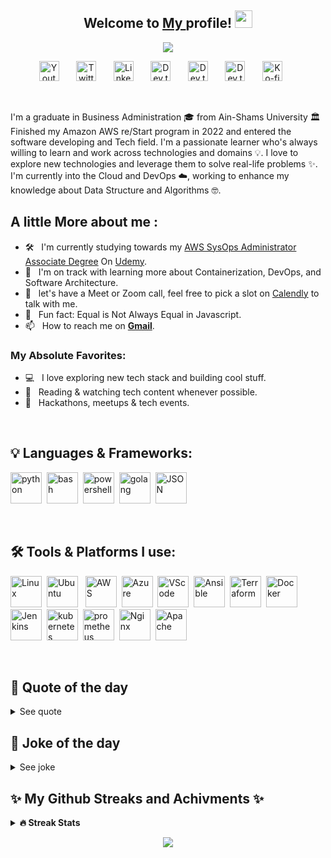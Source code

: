 <h2 align="center">
  Welcome to <a href=https://github.com/OmarKhalil401> My </a> profile!
  <img src="https://media.giphy.com/media/hvRJCLFzcasrR4ia7z/giphy.gif" width="28">
</h2>

<!-- Typing SVG by DenverCoder1 - https://github.com/DenverCoder1/readme-typing-svg -->
<p align="center">
  <a href="https://github.com/DenverCoder1/readme-typing-svg"><img src="https://readme-typing-svg.herokuapp.com?font=Fira&color=%23F75C7E&size=22&duration=4500&center=true&vCenter=true&width=440&height=45&lines=DevOps+%26+Cloud+Enthusiast;Always+Learning+New+Things;Open+Source+Advocate+%F0%9F%A5%91"></a>
</p>

<!-- Social icons section -->
<p align="center">
  <a href="https://youtu.be/dQw4w9WgXcQ"><img width="32px" alt="Youtube" title="Youtube" src="https://i.imgur.com/qiXu7b2.png"/></a>
  &#8287;&#8287;&#8287;&#8287;&#8287;
  <a href="https://twitter.com/Omar_Khalil401"><img width="32px" alt="Twitter" title="Twitter" src="https://i.imgur.com/OXZM1L6.png"/></a>
  &#8287;&#8287;&#8287;&#8287;&#8287;
  <a href="https://www.linkedin.com/in/omareismail/" alt="My Linkedin"><img width="32px" title="LinkedIn" src="https://i.imgur.com/Z0ktxFz.png"/></a>
  &#8287;&#8287;&#8287;&#8287;&#8287;
  <a href="https://dev.to/omarkhalil401"><img width="32px" alt="Dev.to" title="Dev.to" src="https://i.imgur.com/mVm29vK.png"></a>
  &#8287;&#8287;&#8287;&#8287;&#8287;
  <a href="https://hub.docker.com/u/omarkhalil401"><img width="32px" alt="Dev.to" title="Docker" src="https://i.imgur.com/4oiug6K.png"></a>
  &#8287;&#8287;&#8287;&#8287;&#8287;
  <a href="https://t.me/Perdisy"><img width="32px" alt="Dev.to" title="Telegram" src="https://i.imgur.com/3RnqE8k.png"></a>
  &#8287;&#8287;&#8287;&#8287;&#8287;
  <a href="https://www.buymeacoffee.com/Omar.khalil"><img width="32px" alt="Ko-fi" title="Buy me a coffee" src="https://i.imgur.com/PpLeD3K.png"/></a>
  &#8287;&#8287;&#8287;&#8287;&#8287;
</p>
<br/>

I'm a graduate in Business Administration 🎓 from Ain-Shams University 🏛 Finished my Amazon AWS re/Start program in 2022 and entered the software developing and Tech field. I'm a passionate learner who's always willing to learn and work across technologies and domains 💡. I love to explore new technologies and leverage them to solve real-life problems ✨. I'm currently into the Cloud and DevOps ☁️, working to enhance my knowledge about Data Structure and Algorithms 🤓.
<br/>

## A little More about me  :


- 🛠 &nbsp; I'm currently studying towards my [AWS SysOps Administrator Associate Degree](https://aws.amazon.com/certification/certified-sysops-admin-associate/) On [Udemy](https://www.udemy.com/course/ultimate-aws-certified-sysops-administrator-associate/).
- 🚀 &nbsp; I'm on track with learning more about Containerization, DevOps, and Software Architecture.
- 💬 &nbsp; let's have a Meet or Zoom call, feel free to pick a slot on [Calendly](https://calendly.com/omarkhalil401/30min) to talk with me.
- 👾 &nbsp; Fun fact: Equal is Not Always Equal in Javascript.
- 📫 &nbsp; How to reach me on <b title="omarismail401@gmail.com">[Gmail](omarismail401@gmail.com)</b>.


### My Absolute Favorites:

- 💻 &nbsp; I love exploring new tech stack and building cool stuff.
- 📰 &nbsp; Reading & watching tech content whenever possible.
- 🍕 &nbsp; Hackathons, meetups & tech events.

<br/>


<h2>  💡 Languages & Frameworks:</h2>
  
  <img width="50px" alt="python" title="Python" src="https://i.imgur.com/62c20tV.png"/>&#8287;
  <img width="50px" alt="bash" title="BashScript" src="https://i.imgur.com/PNxNCHi.png"/>&#8287;
  <img width="50px" alt="powershell" title="PowerShell" src="https://i.imgur.com/alPUxEt.png"/>&#8287;
  <img width="50px" alt="golang" title="GoLang" src="https://i.imgur.com/MShGGxV.png">&#8287;
  <img width="50px" alt="JSON" title="json" src="https://i.imgur.com/QZOlcc1.png">&#8287;

</br>

<h2> 🛠️ Tools & Platforms I use:</h2>

<img width="50px" alt="Linux" title="Linux" src="https://i.imgur.com/aTSPgRn.png">&#8287;
<img width="50px" alt="Ubuntu" title="Ubuntu" src="https://i.imgur.com/XJ0WpxG.png">&#8287;&#8287;
<img width="50px" alt="AWS" title="AWS" src="https://i.imgur.com/G2BXMof.png"/>&#8287;
<img width="50px" alt="Azure" title="MSAzure" src="https://i.imgur.com/Ey0oZte.png"/>&#8287;
<img width="50px" alt="VScode" title="VScode" src="https://i.imgur.com/riQ9ouS.png">&#8287;
<img width="50px" alt="Ansible" title="Ansible" src="https://i.imgur.com/9s19avg.png">&#8287;
<img width="50px" alt="Terraform" title="Terraform" src="https://i.imgur.com/pc72psH.png">&#8287;
<img width="50px" alt="Docker" title="Docker" src="https://i.imgur.com/IBLhzhI.png">&#8287;
<img width="50px" alt="Jenkins" title="Jenkins  " src="https://i.imgur.com/Gyb5GdR.png">&#8287;
<img width="50px" alt="kubernetes" title="Kubernetes" src="https://i.imgur.com/N30I4wX.png">&#8287;
<img width="50px" alt="prometheus" title="Prometheus" src="https://i.imgur.com/R00Ujz4.png">&#8287;
<img width="50px" alt="Nginx" title="Nginx" src="https://i.imgur.com/gqPSsjF.png">&#8287;
<img width="50px" alt="Apache" title="Apache" src="https://i.imgur.com/VPA7AhH.png"/>&#8287;

</br>

<h2> 💭 Quote of the day</h2>
<details>
<summary>See quote</summary>
  <p alig="Center">
    <a href="https://github.com/piyushsuthar/github-readme-quotes">
        <img src="https://quotes-github-readme.vercel.app/api?type=horizontal&theme=radical" alt="quotes card">
    </a>
  </p>
</details>

<h2> 🥸 Joke of the day</h2>
<details>
<summary>See joke</summary>
  <p alig="Center">
    <a href="https://github.com/ABSphreak/readme-jokes">
        <img src="https://readme-jokes.vercel.app/api?&theme=dracula" alt="Jokes Card" />
    </a>
    </p>
</details>

<h2> ✨ My Github Streaks and Achivments ✨</h2>

<details>
  <summary><b>🔥 Streak Stats </b></summary>
<p alig="center">
  <a href="https://github.com/DenverCoder1/github-readme-streak-stats">
    <img title="🔥 Get streak stats for your profile at git.io/streak-stats" alt="My Streak" src="https://github-readme-streak-stats.herokuapp.com?user=OmarKhalil401&theme=dracula&hide_border=true&date_format=j%20M%5B%20Y%5D"/>
  </a>
  
  <img src="https://github-readme-stats.vercel.app/api?username=OmarKhalil401&show_icons=true&hide_border=true&&count_private=true&include_all_commits=true&theme=dracula"/>
  
  <a href="https://github.com/ashutosh00710/github-readme-activity-graph">
  <img alt="github activity graph" src="https://activity-graph.herokuapp.com/graph?username=omarkhalil401&area=true&hide_border=true&bg_color=44475a&line=ff79c6&point=bd93f9&color=ff79c6&area_color=44475a">
  </a>
</p>
<p align="center">🔥👆Watch me trying to ramp up my streak 👆🔥</p>

</details>

<p align="center">
  <a href="https://github.com/DenverCoder1/readme-typing-svg"><img src="https://readme-typing-svg.herokuapp.com?font=fira&color=%23F75C7E&size=22&duration=4500&center=true&vCenter=true&width=440&height=45&lines=Thank+You+For+Your+Visit!;Check+My+Repos+Below+%F0%9F%91%87"></a>
</p>
